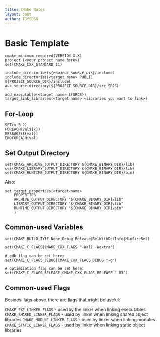 ```yaml
---
title: CMake Notes
layout: post
author: TJYSDSG
---
```

# Basic Template
```
cmake_minimum_required(VERSION X.X)
project (<your project name here>)
set(CMAKE_CXX_STANDARD 11)

include_directories(${PROJECT_SOURCE_DIR}/include)
include_directories(<target name> PUBLIC ${PROJECT_SOURCE_DIR}/include)
aux_source_directory(${PROJECT_SOURCE_DIR}/src SRCS)

add_executable(<target name> ${SRCS})
target_link_libraries(<target name> <libraries you want to link>)

```

## For-Loop
```
SET(x 3 2)
FOREACH(val${x})
MESSAGE(${val})
ENDFOREACH(val)
```

## Set Output Directory
```
set(CMAKE_ARCHIVE_OUTPUT_DIRECTORY ${CMAKE_BINARY_DIR}/lib)
set(CMAKE_LIBRARY_OUTPUT_DIRECTORY ${CMAKE_BINARY_DIR}/lib)
set(CMAKE_RUNTIME_OUTPUT_DIRECTORY ${CMAKE_BINARY_DIR}/bin)
```
Also:
```
set_target_properties(<target-name>
    PROPERTIES
    ARCHIVE_OUTPUT_DIRECTORY "${CMAKE_BINARY_DIR}/lib"
    LIBRARY_OUTPUT_DIRECTORY "${CMAKE_BINARY_DIR}/lib"
    RUNTIME_OUTPUT_DIRECTORY "${CMAKE_BINARY_DIR}/bin"
    )
```

## Common-used Variables
```
set(CMAKE_BUILD_TYPE None|Debug|Release|RelWithDebInfo|MinSizeRel)

set(CMAKE_C_FLAGS|CMAKE_CXX_FLAGS "-Wall -Wextra")

# gdb flag can be set here:
set(CMAKE_C_FLAGS_DEBUG|CMAKE_CXX_FLAGS_DEBUG "-g")

# optimization flag can be set here:
set(CMAKE_C_FLAGS_RELEASE|CMAKE_CXX_FLAGS_RELEASE "-O3")
```

## Common-used Flags

Besides flags above, there are flags that might be useful:

`CMAKE_EXE_LINKER_FLAGS` - used by the linker when linking executables
`CMAKE_SHARED_LINKER_FLAGS` - used by linker when linking shared object libraries
`CMAKE_MODULE_LINKER_FLAGS` - used by linker when linking modules
`CMAKE_STATIC_LINKER_FLAGS` - used by linker when linking static object libraries
